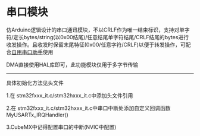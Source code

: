 # 串口模块
仿Arduino逻辑设计的串口通讯模块，不以CRLF作为唯一结束标识，支持对单字符/定长bytes/string(以0x00结尾)/任意结尾单字符结尾/CRLF结尾的bytes进行收发操作。且收发时保留末尾特征(0x00/任意字符/CRLF)以便于转发操作，可配合[自用串口助手](https://github.com/wh201906/SerialTest)使用  

DMA直接使用HAL库即可，此功能模块仅用于多字节传输
***  
具体初始化方法见头文件


1.在 stm32fxxx_it.c/stm32hxxx_it.c中添加头文件引用

2.在 stm32fxxx_it.c/stm32hxxx_it.c中串口中断处添加自定义回调函数MyUSARTx_IRQHandler()

3.CubeMX中记得配置串口的中断(NVIC中配置)